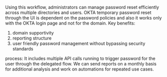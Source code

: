 Using this workflow, administrators can manage password reset efficiently across multiple directories and users. OKTA temporary password reset through the UI is dependent on the password policies and also it works only with the OKTA login page and not for the domain.
Key benefits:
1) domain supportivity
2) reporting structure
3) user friendly password management without bypassing security standards

process:
It includes multiple API calls running to trigger password for the user through the delegated flow. We can send reports on a monthly basis for additional analysis and work on automations for repeated use cases.
